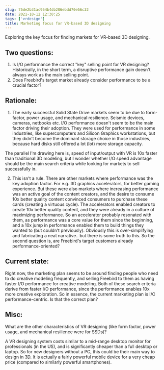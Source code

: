 ```yaml
---
slug: 75de2b31ac954b4db286ebdd70e56c32
date: 2021-10-12 12:30:25
tags: ['vrdesign']
title: Marketing focus for VR-based 3D designing
---
```


Exploring the key focus for finding markets for VR-based 3D designing.

## Two questions:
1. Is I/O performance the correct "key" selling point for VR designing? Historically, in the short term, a disruptive performance gain doesn't always work as the main selling point.
2. Does Freebird's target market already consider performance to be a crucial factor?

## Rationale:
1. The early successful Solid State Drive markets seem to be due to form-factor, power usage, and mechanical resilience. Seismic devices, cameras, netbooks etc. I/O performance doesn't seem to be the main factor driving their adoption. They were used for performance in some industries, like supercomputers and Silicon Graphics workstations, but they didn't become the dominant storage choice in those industries, because hard disks still offered a lot (lot) more storage capacity.

The parallel I'm drawing here is, speed of input/output with VR is 10x faster than traditional 3D modeling, but I wonder whether I/O speed advantage should be the main search criteria while looking for markets to sell successfully in.

2. This isn't a rule. There are other markets where performance was the key adoption factor. For e.g. 3D graphics accelerators, for better gaming experience. But these were also markets where increasing performance was an active goal of the content creators, and the desire to consume 10x better quality content convinced consumers to purchase these cards (creating a virtuous cycle). The accelerators enabled creators to create 10x better quality content, and they were already in a culture of maximizing performance. So an accelerator probably resonated with them, as performance was a core value for them since the beginning, and a 10x jump in performance enabled them to build things they wanted to (but couldn't previously). Obviously this is over-simplifying and fabricating a neat narrative.. but there is some truth to this. So the second question is, are Freebird's target customers already performance-oriented?

## Current state:
Right now, the marketing plan seems to be around finding people who need to do creative modeling frequently, and selling Freebird to them as having faster I/O performance for creative modeling. Both of these search criteria derive from faster I/O performance, since the performance enables 10x more creative exploration. So in essence, the current marketing plan is I/O performance-centric. Is that the correct plan?

## Misc:
What are the other characteristics of VR designing (like form factor, power usage, and mechanical resilience were for SSDs)?

A VR designing system costs similar to a mid-range desktop monitor for professionals (in the US), and is significantly cheaper than a full desktop or laptop. So for new designers without a PC, this could be their main way to design in 3D. It is actually a fairly powerful mobile device for a very cheap price (compared to similarly powerful smartphones).

